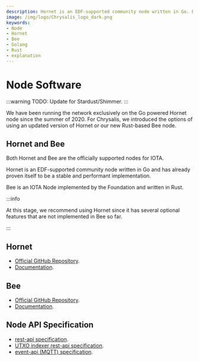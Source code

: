 ```yaml
---
description: Hornet is an EDF-supported community node written in Go. Bee is an IOTA Node implemented by the Foundation and written in Rust. We recommend using Hornet since it has several optional features that are not implemented in Bee.
image: /img/logo/Chrysalis_logo_dark.png
keywords:
- Node
- Hornet
- Bee
- Golang
- Rust
- explanation
---
```

# Node Software

:::warning
TODO: Update for Stardust/Shimmer.
:::

We have been running the network exclusively on the Go powered Hornet node since the summer of 2020. For Chrysalis, we introduced the options of using an updated version of Hornet or our new Rust-based Bee node.

## Hornet and Bee

Both Hornet and Bee are the officially supported nodes for IOTA.

Hornet is an EDF-supported community node written in Go and has already proven itself to be a stable and performant implementation. 

Bee is an IOTA Node implemented by the Foundation and written in Rust.

:::info

At this stage, we recommend using Hornet since it has several optional features that are not implemented in Bee so far.

:::

## Hornet

- [Official GitHub Repository](https://github.com/iotaledger/hornet).
- [Documentation](https://wiki.iota.org/hornet/welcome).

## Bee
- [Official GitHub Repository](https://github.com/iotaledger/bee/tree/shimmer-develop).
- [Documentation](https://wiki.iota.org/bee/welcome).

## Node API Specification

- [rest-api specification](https://editor.swagger.io/?url=https://raw.githubusercontent.com/iotaledger/tips/stardust-api/tips/TIP-0025/core-rest-api.yaml).
- [UTXO indexer rest-api specification](https://editor.swagger.io/?url=https://raw.githubusercontent.com/iotaledger/tips/indexer-api/tips/TIP-0026/indexer-rest-api.yaml).
- [event-api (MQTT) specification](https://studio.asyncapi.com/?url=https://raw.githubusercontent.com/iotaledger/tips/stardust-event-api/tips/TIP-0028/event-api.yml).

